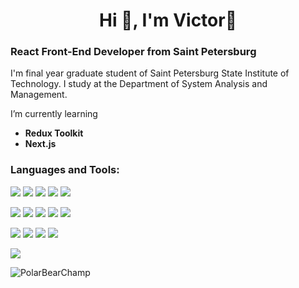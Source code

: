 <h1 align='center'>Hi 👋, I'm Victor🎈</h1>
<h3>React Front-End Developer from Saint Petersburg</h3>
<p>
I'm final year graduate student of Saint Petersburg State Institute of Technology. I study at the Department of System Analysis and Management.
</p>
<p>I’m currently learning </p>
<ul>
  <li><b>Redux Toolkit</b></li>
  <li><b>Next.js</b></li>
</ul>
<!--
<h3 align="left">Connect with me:</h3>
<p align="left"><a href='https://t.me/frameq'><img src="https://img.shields.io/badge/Telegram-gray?style=for-the-badge&logo=Telegram&logoColor=26A5E4"/></a></p>
-->
<h3 align="left">Languages and Tools:</h3>
<div display="flex">
  <p/>
  <img src="https://img.shields.io/badge/JavaScript-0D1117?style=for-the-badge&logo=javascript&logoColor=F7DF1E"/>
  <img src="https://img.shields.io/badge/TypeScript-0D1117?style=for-the-badge&logo=typescript&logoColor=3178C6"/>
  <img src="https://img.shields.io/badge/React-0D1117?style=for-the-badge&logo=React&logoColor=61DAFB"/>
  <img src="https://img.shields.io/badge/Next.js-0D1117?style=for-the-badge&logo=nextdotjs&logoColor=FFFFFF"/>
  <img src="https://img.shields.io/badge/React Router-0D1117?style=for-the-badge&logo=reactrouter&logoColor=CA4245"/>
  <p/>
  <img src="https://img.shields.io/badge/Tailwind CSS-0D1117?style=for-the-badge&logo=tailwindcss&logoColor=06B6D4"/>
  <img src="https://img.shields.io/badge/Sass/Scss-0D1117?style=for-the-badge&logo=sass&logoColor=CC6699"/>
  <img src="https://img.shields.io/badge/CSS Modules-0D1117?style=for-the-badge&logo=cssmodules&logoColor=FFFFFF"/>
  <img src="https://img.shields.io/badge/styled components-0D1117?style=for-the-badge&logo=styledcomponents&logoColor=DB7093"/>
  <img src="https://img.shields.io/badge/Figma-0D1117?style=for-the-badge&logo=figma&logoColor=F24E1E"/>
  <p/>
  <img src="https://img.shields.io/badge/NestJS-0D1117?style=for-the-badge&logo=nestjs&logoColor=E0234E"/>
  <img src="https://img.shields.io/badge/Express-0D1117?style=for-the-badge&logo=express&logoColor=FFFFFF"/>
  <img src="https://img.shields.io/badge/Node.js-0D1117?style=for-the-badge&logo=nodedotjs&logoColor=339933"/>
  <img src="https://img.shields.io/badge/Postman-0D1117?style=for-the-badge&logo=postman&logoColor=FF6C37"/>
  <p/>
  <img src="https://img.shields.io/badge/MySQL-0D1117?style=for-the-badge&logo=mysql&logoColor=4479A1"/>
</div>
<p align="left"> <img src="https://komarev.com/ghpvc/?username=PolarBearChamp&label=Profile%20views&color=blueviolet&style=flat-square&label=Beautiful+People" alt="PolarBearChamp" /> </p>
